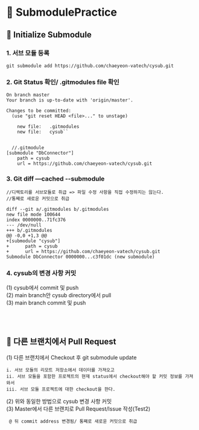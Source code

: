 # 📁 SubmodulePractice

## 📝 Initialize Submodule

### <strong> 1. 서브 모듈 등록 <br> </strong>
```git submodule add https://github.com/chaeyeon-vatech/cysub.git```

### <strong> 2. Git Status 확인/ .gitmodules file 확인<br>  </strong>

```$ git status
On branch master
Your branch is up-to-date with 'origin/master'.

Changes to be committed:
  (use "git reset HEAD <file>..." to unstage)

	new file:   .gitmodules
	new file:   cysub``
  
  
  //.gitmodule
[submodule "DbConnector"]
	path = cysub
	url = https://github.com/chaeyeon-vatech/cysub.git

```

### <strong> 3. Git diff —cached --submodule <br>  </strong>

```
//디렉토리를 서브모듈로 취급 => 파일 수정 사항을 직접 수정하지는 않는다.
//통째로 새로운 커밋으로 취급

diff --git a/.gitmodules b/.gitmodules
new file mode 100644
index 0000000..71fc376
--- /dev/null
+++ b/.gitmodules
@@ -0,0 +1,3 @@
+[submodule "cysub"]
+      path = cysub
+      url = https://github.com/chaeyeon-vatech/cysub.git
Submodule DbConnector 0000000...c3f01dc (new submodule)

```

### <strong> 4. cysub의 변경 사항 커밋  </strong>

(1) cysub에서 commit 및 push<br/>
(2) main branch안 cysub directory에서 pull<br/>
(3) main branch commit 및 push

<br><br>

## 📝 다른 브랜치에서 Pull Request

(1) 다른 브랜치에서 Checkout 후 git submodule update <br/>

    i. 서브 모듈의 리모트 저장소에서 데이터를 가져오고
    ii. 서브 모듈을 포함한 프로젝트의 현재 status에서 checkout해야 할 커밋 정보를 가져와서
    iii. 서브 모듈 프로젝트에 대한 checkout을 한다.

(2) 위와 동일한 방법으로 cysub 변경 사항 커밋 <br/>
(3) Master에서 다른 브랜치로 Pull Request/Issue 작성(Test2)<br/>

``` @ 뒤 commit address 변경됨/ 통째로 새로운 커밋으로 취급```
